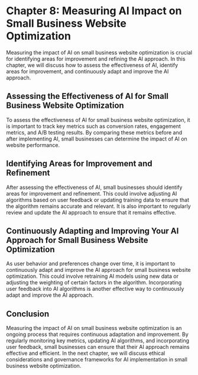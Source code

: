 Chapter 8: Measuring AI Impact on Small Business Website Optimization
=====================================================================

Measuring the impact of AI on small business website optimization is crucial for identifying areas for improvement and refining the AI approach. In this chapter, we will discuss how to assess the effectiveness of AI, identify areas for improvement, and continuously adapt and improve the AI approach.

Assessing the Effectiveness of AI for Small Business Website Optimization
-------------------------------------------------------------------------

To assess the effectiveness of AI for small business website optimization, it is important to track key metrics such as conversion rates, engagement metrics, and A/B testing results. By comparing these metrics before and after implementing AI, small businesses can determine the impact of AI on website performance.

Identifying Areas for Improvement and Refinement
------------------------------------------------

After assessing the effectiveness of AI, small businesses should identify areas for improvement and refinement. This could involve adjusting AI algorithms based on user feedback or updating training data to ensure that the algorithm remains accurate and relevant. It is also important to regularly review and update the AI approach to ensure that it remains effective.

Continuously Adapting and Improving Your AI Approach for Small Business Website Optimization
--------------------------------------------------------------------------------------------

As user behavior and preferences change over time, it is important to continuously adapt and improve the AI approach for small business website optimization. This could involve retraining AI models using new data or adjusting the weighting of certain factors in the algorithm. Incorporating user feedback into AI algorithms is another effective way to continuously adapt and improve the AI approach.

Conclusion
----------

Measuring the impact of AI on small business website optimization is an ongoing process that requires continuous adaptation and improvement. By regularly monitoring key metrics, updating AI algorithms, and incorporating user feedback, small businesses can ensure that their AI approach remains effective and efficient. In the next chapter, we will discuss ethical considerations and governance frameworks for AI implementation in small business website optimization.


